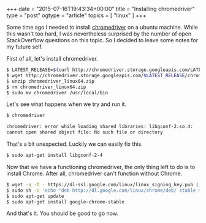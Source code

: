 +++
date = "2015-07-16T19:43:34+00:00"
title = "Installing chromedriver"
type = "post"
ogtype = "article"
topics = [ "linux" ]
+++

Some time ago I needed to install [chromedriver](https://sites.google.com/a/chromium.org/chromedriver/) on a ubuntu machine. While this wasn't too hard, I was nevertheless surprised by the number of open StackOverflow questions on this topic. So I decided to leave some notes for my future self.

First of all, let's install chromedriver.

```bash
$ LATEST_RELEASE=$(curl http://chromedriver.storage.googleapis.com/LATEST_RELEASE)
$ wget http://chromedriver.storage.googleapis.com/$LATEST_RELEASE/chromedriver_linux64.zip
$ unzip chromedriver_linux64.zip
$ rm chromedriver_linux64.zip
$ sudo mv chromedriver /usr/local/bin
```

Let's see what happens when we try and run it.

```bash
$ chromedriver

chromedriver: error while loading shared libraries: libgconf-2.so.4:
cannot open shared object file: No such file or directory
```

That's a bit unexpected. Luckily we can easily fix this.

```bash
$ sudo apt-get install libgconf-2-4
```

Now that we have a functioning chromedriver, the only thing left to do is to install Chrome. After all, chromedriver can't function without Chrome.

```bash
$ wget -q -O - https://dl-ssl.google.com/linux/linux_signing_key.pub | sudo apt-key add -
$ sudo sh -c 'echo "deb http://dl.google.com/linux/chrome/deb/ stable main" >> /etc/apt/sources.list.d/google.list'
$ sudo apt-get update
$ sudo apt-get install google-chrome-stable
```

And that's it. You should be good to go now.
